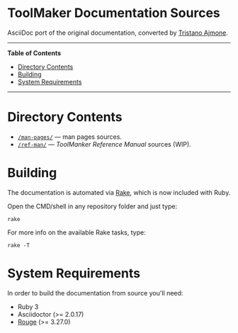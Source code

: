 # ToolMaker Documentation Sources

AsciiDoc port of the original documentation, converted by [Tristano Ajmone].


-----

**Table of Contents**

<!-- MarkdownTOC autolink="true" bracket="round" autoanchor="false" lowercase="only_ascii" uri_encoding="true" levels="1,2,3" -->

- [Directory Contents](#directory-contents)
- [Building](#building)
- [System Requirements](#system-requirements)

<!-- /MarkdownTOC -->

-----

# Directory Contents

- [`/man-pages/`][man-pages/] — man pages sources.
- [`/ref-man/`][ref-man/] — _ToolManker Reference Manual_ sources (WIP).


# Building

The documentation is automated via [Rake], which is now included with Ruby.

Open the CMD/shell in any repository folder and just type:

    rake

For more info on the available Rake tasks, type:

    rake -T


# System Requirements

In order to build the documentation from source you'll need:

- Ruby 3
- Asciidoctor (>= 2.0.17)
- [Rouge] (>= 3.27.0)

<!-----------------------------------------------------------------------------
                               REFERENCE LINKS
------------------------------------------------------------------------------>

[Tristano Ajmone]: https://github.com/tajmone "View Tristano Ajmone's GitHub profile"

[Rake]: https://ruby.github.io/rake/ "Visit Rake website"
[Rouge]: https://rouge-ruby.github.io/ "Visit Rouge website"

<!-- project files and folders -->

[man-pages/]: ./man-pages/ "Navigate to man pages source folder"
[ref-man/]: ./ref-man/ "Navigate to Reference Manual source folder"

<!-- EOF -->
